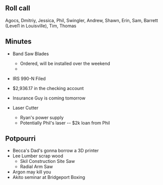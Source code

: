 Roll call
---------

Agocs, Dmitriy, Jessica, Phil, Swingler, Andrew, Shawn, Erin, Sam, Barrett (Level1 in Louisville), Tim, Thomas

Minutes
-------

- Band Saw Blades
    - Ordered, will be installed over the weekend
    - 

- IRS 990-N Filed

- $2,936.17 in the checking account

- Insurance Guy is coming tomorrow

- Laser Cutter
    - Ryan's power supply
    - Potentially Phil's laser -- $2k loan from Phil

Potpourri
---------

- Becca's Dad's gonna borrow a 3D printer
- Lee Lumber scrap wood
    - Skil Construction Site Saw
    - Radial Arm Saw
- Argon may kill you
- Akito seminar at Bridgeport Boxing
